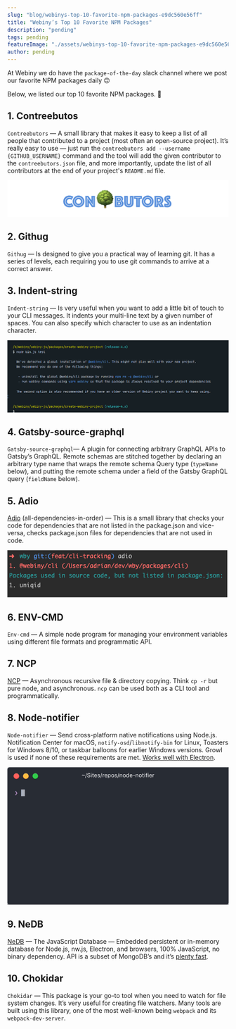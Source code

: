 ```yaml
---
slug: "blog/webinys-top-10-favorite-npm-packages-e9dc560e56ff"
title: "Webiny’s Top 10 Favorite NPM Packages"
description: "pending"
tags: pending
featureImage: "./assets/webinys-top-10-favorite-npm-packages-e9dc560e56ff/max-3840-1epGtKm7B1cAzl1DR8YngsQ.png"
author: pending
---
```



At Webiny we do have the `package-of-the-day` slack channel where we post our favorite NPM packages daily 🙃

Below, we listed our top 10 favorite NPM packages. 🚀

## 1. Contreebutos

`Contreebutors` — A small library that makes it easy to keep a list of all people that contributed to a project (most often an open-source project). It’s really easy to use — just run the `contreebutors add --username {GITHUB_USERNAME}` command and the tool will add the given contributor to the `contreebutors.json` file, and more importantly, update the list of all contributors at the end of your project's `README.md` file.

![](./assets/webinys-top-10-favorite-npm-packages-e9dc560e56ff/max-2564-1FykAPqUZRL9WxYq_Nk75xQ.png)

## 2. Githug

`Githug` — Is designed to give you a practical way of learning git. It has a series of levels, each requiring you to use git commands to arrive at a correct answer.

## 3. Indent-string

`Indent-string` — Is very useful when you want to add a little bit of touch to your CLI messages. It indents your multi-line text by a given number of spaces. You can also specify which character to use as an indentation character.

![](./assets/webinys-top-10-favorite-npm-packages-e9dc560e56ff/max-1968-1feABcqDp85mAuDsEZyVOGA.png)

## 4. Gatsby-source-graphql

`Gatsby-source-graphql`— A plugin for connecting arbitrary GraphQL APIs to Gatsby’s GraphQL. Remote schemas are stitched together by declaring an arbitrary type name that wraps the remote schema Query type (`typeName` below), and putting the remote schema under a field of the Gatsby GraphQL query (`fieldName` below).

## 5. Adio

[Adio](https://www.npmjs.com/package/adio) (all-dependencies-in-order) — This is a small library that checks your code for dependencies that are not listed in the package.json and vice-versa, checks package.json files for dependencies that are not used in code.

![](./assets/webinys-top-10-favorite-npm-packages-e9dc560e56ff/max-1002-1JpqhFg8gJZ4o_wNa7gdygw.png)

## 6. ENV-CMD

`Env-cmd` — A simple node program for managing your environment variables using different file formats and programmatic API.

## 7. NCP

[NCP](https://www.npmjs.com/package/ncp) — Asynchronous recursive file & directory copying. Think `cp -r` but pure node, and asynchronous. `ncp` can be used both as a CLI tool and programmatically.

## 8. Node-notifier

`Node-notifier` — Send cross-platform native notifications using Node.js. Notification Center for macOS, `notify-osd`/`libnotify-bin` for Linux, Toasters for Windows 8/10, or taskbar balloons for earlier Windows versions. Growl is used if none of these requirements are met. [Works well with Electron](https://www.npmjs.com/package/node-notifier#within-electron-packaging).

![](./assets/webinys-top-10-favorite-npm-packages-e9dc560e56ff/max-1200-15kCsx6j8a-FrH03tgnEfpA.gif)

## 9. NeDB

[NeDB](https://github.com/louischatriot/nedb/) — The JavaScript Database — Embedded persistent or in-memory database for Node.js, nw.js, Electron, and browsers, 100% JavaScript, no binary dependency. API is a subset of MongoDB’s and it’s [plenty fast](https://github.com/louischatriot/nedb/#speed).

## 10. Chokidar

`Chokidar` — This package is your go-to tool when you need to watch for file system changes. It’s very useful for creating file watchers. Many tools are built using this library, one of the most well-known being `webpack` and its `webpack-dev-server`.